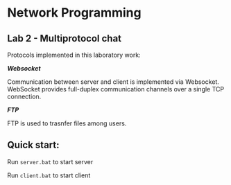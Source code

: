# Network Programming
## Lab 2 - Multiprotocol chat

Protocols implemented in this laboratory work:

__*Websocket*__

Communication between server and client is implemented via Websocket. WebSocket provides full-duplex communication channels over a single TCP connection. 


__*FTP*__

FTP is used to trasnfer files among users.

## Quick start:
Run `server.bat` to start server

Run `client.bat` to start client
